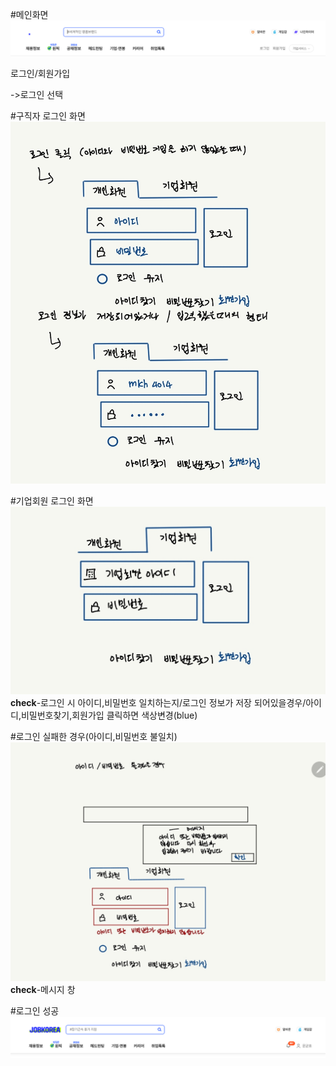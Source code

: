 #메인화면
![메인화면](https://github.com/yyujjin/jjob-korea/blob/main/%ED%99%94%EB%A9%B4%EC%84%A4%EA%B3%84/images/login_main.jpg)

로그인/회원가입

->로그인 선택

#구직자 로그인 화면
![구직자 로그인 화면](https://github.com/yyujjin/jjob-korea/blob/main/%ED%99%94%EB%A9%B4%EC%84%A4%EA%B3%84/images/login_guzig.jpg)

#기업회원 로그인 화면
![기업회원 로그인 화면](https://github.com/yyujjin/jjob-korea/blob/main/%ED%99%94%EB%A9%B4%EC%84%A4%EA%B3%84/images/login_giup.jpg)
**check**-로그인 시 아이디,비밀번호 일치하는지/로그인 정보가 저장 되어있을경우/아이디,비밀번호찾기,회원가입 클릭하면 색상변경(blue)

#로그인 실패한 경우(아이디,비밀번호 불일치)
![로그인 실패 화면](https://github.com/yyujjin/jjob-korea/blob/main/%ED%99%94%EB%A9%B4%EC%84%A4%EA%B3%84/images/faillogin.jpg)
**check**-메시지 창

#로그인 성공
![로그인 후 메인화면](https://github.com/yyujjin/jjob-korea/blob/main/%ED%99%94%EB%A9%B4%EC%84%A4%EA%B3%84/images/loginaftermain.jpg)
